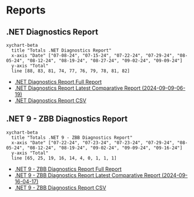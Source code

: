 # Reports

[marker]: <> (Begin:diagnostics)

## .NET Diagnostics Report

```mermaid
xychart-beta
  title "Totals .NET Diagnostics Report"
  x-axis "Date" ["07-08-24", "07-15-24", "07-22-24", "07-29-24", "08-05-24", "08-12-24", "08-19-24", "08-27-24", "09-02-24", "09-09-24"]
  y-axis "Total"
  line [88, 83, 81, 74, 77, 76, 79, 78, 81, 82]
```

- [.NET Diagnostics Report Full Report](./diagnostics-reports/dn-diag-issue-tracker-full.md)
- [.NET Diagnostics Report Latest Comparative Report (2024-09-09-06-19)](./diagnostics-reports/2024-09-09-06-19/dn-diag-issue-tracker-comp.md)
- [.NET Diagnostics Report CSV](./diagnostics-reports/dn-diag-issue-tracker-totals.csv)

[marker]: <> (End:diagnostics)
[marker]: <> (Begin:diagnostics-runtime-zbb9)

## .NET 9 - ZBB Diagnostics Report

```mermaid
xychart-beta
  title "Totals .NET 9 - ZBB Diagnostics Report"
  x-axis "Date" ["07-22-24", "07-23-24", "07-23-24", "07-29-24", "08-05-24", "08-12-24", "08-19-24", "09-02-24", "09-09-24", "09-16-24"]
  y-axis "Total"
  line [65, 25, 19, 16, 14, 4, 0, 1, 1, 1]
```

- [.NET 9 - ZBB Diagnostics Report Full Report](./diagnostics-net9-zbb/dn-diag-net9-zbb-full.md)
- [.NET 9 - ZBB Diagnostics Report Latest Comparative Report (2024-09-16-04-17)](./diagnostics-net9-zbb/2024-09-16-04-17/dn-diag-net9-zbb-comp.md)
- [.NET 9 - ZBB Diagnostics Report CSV](./diagnostics-net9-zbb/dn-diag-net9-zbb-totals.csv)

[marker]: <> (End:diagnostics-runtime-zbb9)
